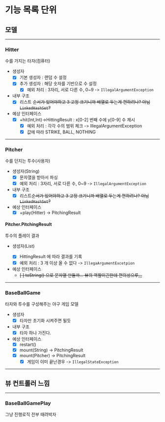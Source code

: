 # 기능 목록 단위

## 모델

---

### Hitter

수를 가지는 타자(컴퓨터)

- 생성자
    - [x] 기본 생성자 : 랜덤 수 설정
    - [x] 추가 생성자 : 해당 숫자를 기반으로 수 설정
        - [x] 예외 처리 : 3자리, 서로 다른 수, 0~9 -> `IllegalArgumentException`
- 내부 구조
    - [x] 리스트 ~~순서가 있어야하고 3 고정 크기니까 배열로 두는게 편하려나? 아님 `LinkedHashSet`?~~
- 예상 인터페이스
    - [x] +hit(Int,Int)->HittingResult : x[0-2] 번째 수에 y[0-9] 수 제시
        - [x] 예외 처리 : 각각 수의 범위 체크 -> IllegalArgumentException
        - [x] 값에 따라 STRIKE, BALL, NOTHING

---

### Pitcher

수를 던지는 투수(사용자)

- 생성자(String)
    - [x] 문자열을 받아서 파싱
    - [x] 예외 처리 : 3자리, 서로 다른 수, 0~9 -> `IllegalArgumentException`
- 내부 구조
    - [x] 리스트~~순서가 있어야하고 3 고정 크기니까 배열로 두는게 편하려나? 아님 `LinkedHashSet`?~~
- 예상 인터페이스
    - [x] +play(Hitter) -> PitchingResult

#### Pitcher.PitchingResult

투수의 플레이 결과

- 생성자(List<HittingResult>)
    - [x] HittingResult 에 따라 결과를 기록
    - [x] 예외 처리 : 3 개 이상 올 수 없다 -> `IllegaArgumentExcetpion`
- 예상 인터페이스
    - ~~[ ] toString() 으로 문자열 만들까... 뷰의 역할이긴한데 편의성으루,,,~~

---

### BaseBallGame

타자와 투수를 구성해주는 야구 게임 모델

- 생성자
    - [x] 타자만 초기화 시켜주면 될듯
- 내부 구조
    - [x] 타자 하나 가진다.
- 예상 인터페이스
    - [x] restart()
    - [x] mount(String) -> PitchingResult
    - [x] mount(Pitcher) -> PitchingResult
        - [x] 게임이 이미 끝난경우 -> `IllegalStateException`

---

## 뷰 컨트롤러 느낌

---

### BaseBallGamePlay

그냥 진행로직 전부 때려박자
